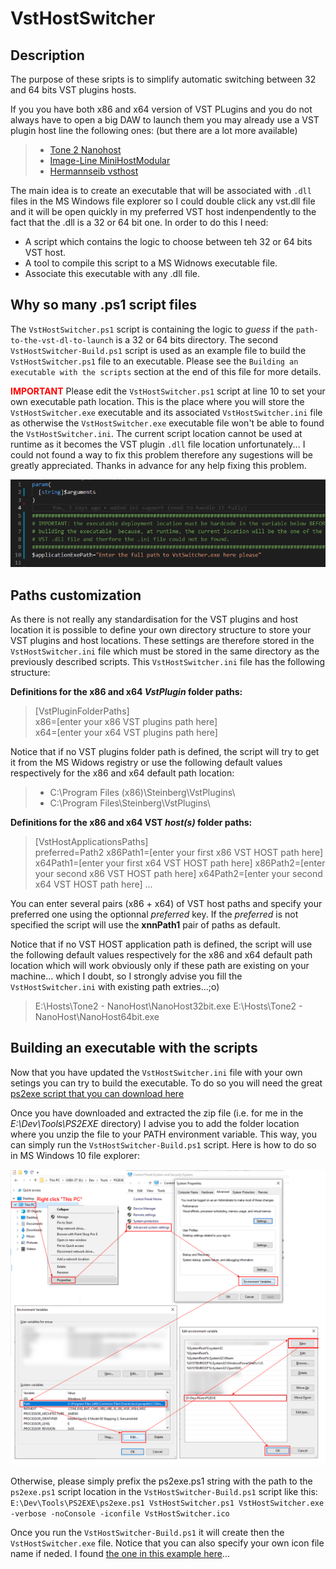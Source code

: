 # VstHostSwitcher

## Description

The purpose of these sripts is to simplify automatic switching between 32 and 64 bits VST plugins hosts.

If you you have both x86 and x64 version of VST PLugins and you do not always have to open a big DAW to launch them you may already use a VST plugin host line the following ones: (but there are a lot more available)

> - [Tone 2 Nanohost](https://www.tone2.com/nanohost.html)
> - [Image-Line MiniHostModular](https://forum.image-line.com/viewtopic.php?f=1919&t=123031)
> - [Hermannseib vsthost](http://www.hermannseib.com/english/vsthost.htm)

The main idea is to create an executable that will be associated with ``.dll`` files in the MS Windows file explorer so I could double click any vst.dll file and it will be open quickly in my preferred VST host indenpendently to the fact that the .dll is a 32 or 64 bit one.
In order to do this I need:

- A script which contains the logic to choose between teh 32 or 64 bits VST host.
- A tool to compile this script to a MS Widnows executable file.
- Associate this executable with any .dll file.

## Why so many .ps1  script files

The ``VstHostSwitcher.ps1`` script is containing the logic to _guess_ if the ``path-to-the-vst-dl-to-launch`` is a 32 or 64 bits directory.
The second ``VstHostSwitcher-Build.ps1`` script is used as an example file to build the ``VstHostSwitcher.ps1`` file to an executable. 
Please see the ``Building an executable with the scripts`` section at the end of this file for more details.

<span style="color:red">**IMPORTANT**</span>
Please edit the ``VstHostSwitcher.ps1`` script at line 10 to set your own executable path location.
This is the place where you will store the ``VstHostSwitcher.exe`` executable and its associated ``VstHostSwitcher.ini`` file as otherwise the ``VstHostSwitcher.exe`` executable file won't be able to found the ``VstHostSwitcher.ini``. The current script location cannot be used at runtime as it becomes the VST plugin ``.dll`` file location unfortunately... 
I could not found a way to fix this problem therefore any sugestions will be greatly appreciated. Thanks in advance for any help fixing this problem.  

![Important-Warning-Image](images/Important-Warning.png)

## Paths customization

As there is not really any standardisation for the VST plugins and host location it is possible to define your own directory structure to store your VST plugins and host locations.
These settings are therefore stored in the ``VstHostSwitcher.ini`` file which must be stored in the same directory as the previously described scripts.
This ``VstHostSwitcher.ini`` file has the following structure:

**Definitions for the x86 and x64 *VstPlugin* folder paths:**

> \[VstPluginFolderPaths\]  
> x86=\[enter your x86 VST plugins path here\]  
> x64=\[enter your x64 VST plugins path here\]  

Notice that if no VST plugins folder path is defined, the script will try to get it from the MS Widows registry or use the following default values respectively for the x86 and x64 default path location:

> - C:\Program Files (x86)\Steinberg\VstPlugins\
> - C:\Program Files\Steinberg\VstPlugins\

**Definitions for the x86 and x64 VST _host(s)_ folder paths:**

> \[VstHostApplicationsPaths\]  
> preferred=Path2
> x86Path1=\[enter your first x86 VST HOST path here\]  
> x64Path1=\[enter your first x64 VST HOST path here\]
> x86Path2=\[enter your second x86 VST HOST path here\]
> x64Path2=\[enter your second x64 VST HOST path here\]
>...

You can enter several pairs (x86 + x64) of VST host paths and specify your preferred one using the optionnal _preferred_ key. If the _preferred_ is not specified the script will use the __xnnPath1__ pair of paths as default.

Notice that if no VST HOST application path is defined, the script will use the following default values respectively for the x86 and x64 default path location which will work obviously only if these path are existing on your machine... which I doubt, so I strongly advise you fill the ``VstHostSwitcher.ini`` with existing path extries...;o)

> E:\Hosts\Tone2 - NanoHost\NanoHost32bit.exe
> E:\Hosts\Tone2 - NanoHost\NanoHost64bit.exe

## Building an executable with the scripts

Now that you have updated the ``VstHostSwitcher.ini`` file with your own setings you can try to build the executable. To do so you will need the great [ps2exe script that you can download here](https://gallery.technet.microsoft.com/scriptcenter/PS2EXE-GUI-Convert-9b4b0493)

Once you have downloaded and extracted the zip file (i.e. for me in the _E:\Dev\Tools\PS2EXE_ directory) I advise you to add the folder location where you unzip the file to your PATH environment variable. This way, you can simply run the ``VstHostSwitcher-Build.ps1`` script.
Here is how to do so in MS Windows 10 file explorer:

![SetEnv-Image](images/SetEnv.png)

Otherwise, please simply prefix the ps2exe.ps1 string with the path to the ``ps2exe.ps1`` script location in the ``VstHostSwitcher-Build.ps1`` script like this:
``E:\Dev\Tools\PS2EXE\ps2exe.ps1 VstHostSwitcher.ps1 VstHostSwitcher.exe -verbose -noConsole -iconfile VstHostSwitcher.ico``

Once you run the ``VstHostSwitcher-Build.ps1`` it will create then the  ``VstHostSwitcher.exe`` file.
Notice that you can also specify your own icon file name if neded.
I found [the one in this example here](https://icon-icons.com/)...
